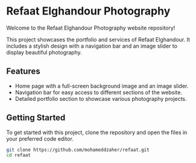 # Refaat Elghandour Photography

Welcome to the Refaat Elghandour Photography website repository!

This project showcases the portfolio and services of Refaat Elghandour. It includes a stylish design with a navigation bar and an image slider to display beautiful photography.

## Features

- Home page with a full-screen background image and an image slider.
- Navigation bar for easy access to different sections of the website.
- Detailed portfolio section to showcase various photography projects.

## Getting Started

To get started with this project, clone the repository and open the files in your preferred code editor.

```bash
git clone https://github.com/mohameddzaher/refaat.git
cd refaat
